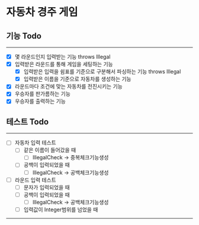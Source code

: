 # 자동차 경주 게임

## 기능 Todo

---

- [x] 몇 라운드인지 입력받는 기능 throws Illegal
- [x] 입력받은 라운드를 통해 게임을 세팅하는 기능
    - [x] 입력받은 입력을 쉼표를 기준으로 구분해서 파싱하는 기능 throws Illegal
    - [x] 입력받은 이름을 기준으로 자동차를 생성하는 기능
- [x] 라운드마다 조건에 맞는 자동차를 전진시키는 기능
- [x] 우승자를 판가름하는 기능
- [x] 우승자를 출력하는 기능

## 테스트 Todo

---

- [ ] 자동차 입력 테스트
    - [ ] 같은 이름이 들어갔을 때
        - [ ] IllegalCheck -> 중복체크기능생성
    - [ ] 공백이 입력되었을 때
        - [ ] IllegalCheck -> 공백체크기능생성
- [ ] 라운드 입력 테스트
    - [ ] 문자가 입력되었을 때
    - [ ] 공백이 입력되었을 때
        - [ ] IllegalCheck -> 공백체크기능생성
    - [ ] 입력값이 Integer범위를 넘었을 때

---
